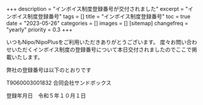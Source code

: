 +++
description = "インボイス制度登録番号が交付されました"
excerpt = "インボイス制度登録番号"
tags = []
title = "インボイス制度登録番号"
toc = true
date = "2023-05-26"
categories = []
images = []
[sitemap]
  changefreq = "yearly"
  priority = 0.3
+++

いつもNipo/NipoPlusをご利用いただきありがとうございます。
度々お問い合わせいただくインボイス制度の登録番号について本日交付されましたのでここで掲載いたします。


弊社の登録番号は以下のとおりです

T9060003001832
合同会社サンドボックス

登録年月日　令和５年１０月１日
